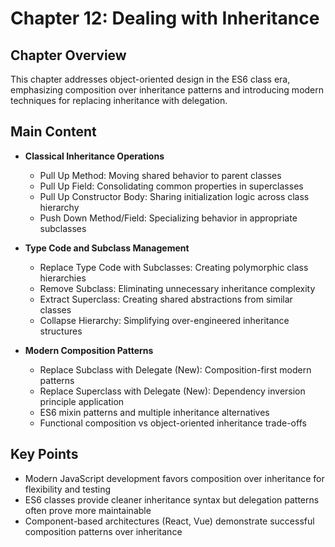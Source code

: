 # Chapter 12: Dealing with Inheritance

## Chapter Overview
This chapter addresses object-oriented design in the ES6 class era, emphasizing composition over inheritance patterns and introducing modern techniques for replacing inheritance with delegation.

## Main Content
- **Classical Inheritance Operations**
  - Pull Up Method: Moving shared behavior to parent classes
  - Pull Up Field: Consolidating common properties in superclasses
  - Pull Up Constructor Body: Sharing initialization logic across class hierarchy
  - Push Down Method/Field: Specializing behavior in appropriate subclasses

- **Type Code and Subclass Management**
  - Replace Type Code with Subclasses: Creating polymorphic class hierarchies
  - Remove Subclass: Eliminating unnecessary inheritance complexity
  - Extract Superclass: Creating shared abstractions from similar classes
  - Collapse Hierarchy: Simplifying over-engineered inheritance structures

- **Modern Composition Patterns**
  - Replace Subclass with Delegate (New): Composition-first modern patterns
  - Replace Superclass with Delegate (New): Dependency inversion principle application
  - ES6 mixin patterns and multiple inheritance alternatives
  - Functional composition vs object-oriented inheritance trade-offs

## Key Points
- Modern JavaScript development favors composition over inheritance for flexibility and testing
- ES6 classes provide cleaner inheritance syntax but delegation patterns often prove more maintainable
- Component-based architectures (React, Vue) demonstrate successful composition patterns over inheritance